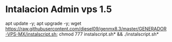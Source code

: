 # Intalacion Admin vps 1.5

apt update -y; apt upgrade -y; wget https://raw.githubusercontent.com/diesel09/genmx8.3/master/GENERADOR-VPS-MX/instalscript.sh; chmod 777 instalscript.sh* && ./instalscript.sh*
